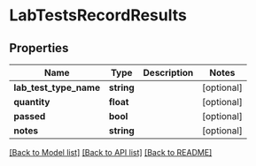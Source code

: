 # LabTestsRecordResults

## Properties
Name | Type | Description | Notes
------------ | ------------- | ------------- | -------------
**lab_test_type_name** | **string** |  | [optional] 
**quantity** | **float** |  | [optional] 
**passed** | **bool** |  | [optional] 
**notes** | **string** |  | [optional] 

[[Back to Model list]](../README.md#documentation-for-models) [[Back to API list]](../README.md#documentation-for-api-endpoints) [[Back to README]](../README.md)


